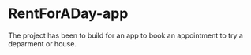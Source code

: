 # RentForADay-app
The project has been to build for an app to book an appointment to try a deparment or house.
